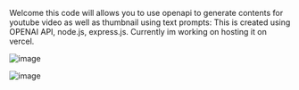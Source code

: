 Welcome this code will allows you to use openapi to generate contents for youtube video as well as thumbnail using text prompts:
This is created using OPENAI API, node.js, express.js. Currently im working on hosting it on vercel.

![image](https://github.com/cheechengm/OpenAiAPI/assets/122721995/ca18d169-a3df-4ae4-8db6-04ba54a1ac0b)

![image](https://github.com/cheechengm/OpenAiAPI/assets/122721995/68997a93-2e17-4d98-8f49-34c4e2fcc16e)

